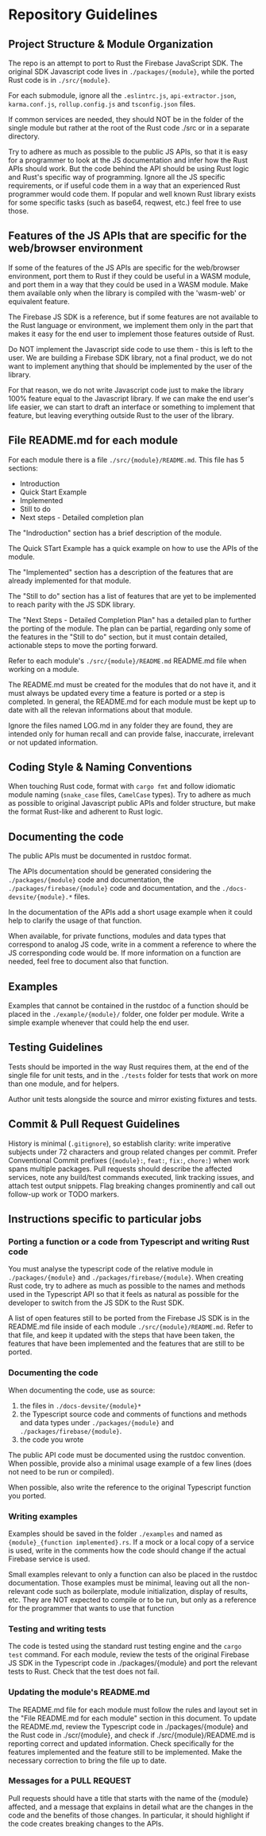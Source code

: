 # Repository Guidelines

## Project Structure & Module Organization

The repo is an attempt to port to Rust the Firebase JavaScript SDK. The original SDK Javascript code lives in `./packages/{module}`, while the ported Rust code is in  `./src/{module}`.

For each submodule, ignore all the `.eslintrc.js`, `api-extractor.json`, `karma.conf.js`, `rollup.config.js` and `tsconfig.json` files. 

If common services are needed, they should NOT be in the folder of the single module but rather at the root of the Rust code ./src or in a separate directory.

Try to adhere as much as possible to the public JS APIs, so that it is easy for a programmer to look at the JS documentation and infer how the Rust APIs should work. But the code behind the API should be using Rust logic and Rust's specific way of programming. Ignore all the JS specific requirements, or if useful code them in a way that an experienced Rust programmer would code them. If popular and well known Rust library exists for some specific tasks (such as base64, reqwest, etc.) feel free to use those.

## Features of the JS APIs that are specific for the web/browser environment

If some of the features of the JS APIs are specific for the web/browser environment, port them to Rust if they could be useful in a WASM module, and port them in a way that they could be used in a WASM module. Make them available only when the library is compiled with the  'wasm-web' or equivalent feature. 

The Firebase JS SDK is a reference, but if some features are not available to the Rust language or environment, we implement them only in the part that makes it easy for the end user to implement those features outside of Rust. 

Do NOT implement the Javascript side code to use them - this is left to the user. We are building a Firebase SDK library, not a final product, we do not want to implement anything that should be implemented by the user of the library. 


For that reason, we do not write Javascript code just to make the library 100% feature equal to the Javascript library. If we can make the end user's life easier, we can start to draft an interface or something to implement that feature, but leaving everything outside Rust to the user of the library. 

## File README.md for each module

For each module there is a file `./src/{module}/README.md`. This file has 5 sections: 
 - Introduction 
 - Quick Start Example
 - Implemented
 - Still to do
 - Next steps - Detailed completion plan

The "Indroduction" section has a brief description of the module.

The Quick STart Example has a quick example on how to use the APIs of the module.

The "Implemented" section has a description of the features that are already implemented for that module.

The "Still to do" section has a list of features that are yet to be implemented to reach parity with the JS SDK library.

The "Next Steps - Detailed Completion Plan" has a detailed plan to further the porting of the module. The plan can be partial, regarding only some of the features in the "Still to do" section, but it must contain detailed, actionable steps to move the porting forward.

Refer to each module's  `./src/{module}/README.md` README.md file when working on a module. 

The README.md must be created for the modules that do not have it, and it must always be updated every time a feature is ported or a step is completed. In general, the README.md for each module must be kept up to date with all the relevan informations about that module.

Ignore the files named LOG.md in any folder they are found, they are intended only for human recall and can provide false, inaccurate, irrelevant or not updated information.

## Coding Style & Naming Conventions

When touching Rust code, format with `cargo fmt` and follow idiomatic module naming (`snake_case` files, `CamelCase` types). Try to adhere as much as possible to original Javascript public APIs and folder structure, but make the format Rust-like and adherent to Rust logic.

## Documenting the code

The public APIs must be documented in rustdoc format. 

The APIs documentation should be generated considering the `./packages/{module}` code and documentation, the `./packages/firebase/{module}` code and documentation, and the `./docs-devsite/{module}.*` files.

In the documentation of the APIs add a short usage example when it could help to clarify the usage of that function.

When available, for private functions, modules and data types that correspond to analog JS code, write in a comment a reference to where the JS corresponding code would be. If more information on a function are needed, feel free to document also that function.

## Examples

Examples that cannot be contained in the rustdoc of a function should be placed in the `./example/{module}/` folder, one folder per module. Write a simple example whenever that could help the end user. 

## Testing Guidelines

Tests should be imported in the way Rust requires them, at the end of the single file for unit tests, and in the `./tests` folder for tests that work on more than one module, and for helpers.

Author unit tests alongside the source and mirror existing fixtures and tests. 

## Commit & Pull Request Guidelines

History is minimal (`.gitignore`), so establish clarity: write imperative subjects under 72 characters and group related changes per commit. Prefer Conventional Commit prefixes (`{module}:`, `feat:`, `fix:`, `chore:`) when work spans multiple packages. Pull requests should describe the affected services, note any build/test commands executed, link tracking issues, and attach test output snippets. Flag breaking changes prominently and call out follow-up work or TODO markers.

## Instructions specific to particular jobs

### Porting a function or a code from Typescript and writing Rust code 

You must analyse the typescript code of the relative module in `./packages/{module}` and `./packages/firebase/{module}`. When creating Rust code, try to adhere as much as possible to the names and methods used in the Typescript API so that it feels as natural as possible for the developer to switch from the JS SDK to the Rust SDK.

A list of open features still to be ported from the Firebase JS SDK is in the README.md file inside of each module `./src/{module}/README.md`. Refer to that file, and keep it updated with the steps that have been taken, the features that have been implemented and the features that are still to be ported.

### Documenting the code

When documenting the code, use as source:

1. the files in `./docs-devsite/{module}*`
2. the Typescript source code and comments of functions and methods and data types under `./packages/{module}` and `./packages/firebase/{module}`.
3. the code you wrote

The public API code must be documented using the rustdoc convention. When possible, provide also a minimal usage example of a few lines (does not need to be run or compiled).

When possible, also write the reference to the original Typescript function you ported.

### Writing examples

Examples should be saved in the folder `./examples` and named as `{module}_{function implemented}.rs`. If a mock or a local copy of a service is used, write in the comments how the code should change if the actual Firebase service is used.

Small examples relevant to only a function can also be placed in the rustdoc documentation. Those examples must be minimal, leaving out all the non-relevant code such as boilerplate, module initialization, display of results, etc. They are NOT expected to compile or to be run, but only as a reference for the programmer that wants to use that function 

### Testing and writing tests

The code is tested using the standard rust testing engine and the `cargo test` command. For each module, review the tests of the original Firebase JS SDK in the Typescript code in ./packages/{module} and port the relevant tests to Rust. Check that the test does not fail.


### Updating the module's README.md

The README.md file for each module must follow the rules and layout set in the "File README.md for each module" section in this document. To update the README.md, review the Typescript code in ./packages/{module} and the Rust code in ./scr/{module}, and check if ./src/{module}/README.md is reporting correct and updated information. Check specifically for the features implemented and the feature still to be implemented. Make the necessary correction to bring the file up to date.

### Messages for a PULL REQUEST

Pull requests should have a title that starts with the name of the {module} affected, and a message that explains in detail what are the changes in the code and the benefits of those changes. In particular, it should highlight if the code creates breaking changes to the APIs.

